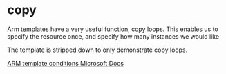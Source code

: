 # copy

Arm templates have a very useful function, copy loops. This enables us to specify the resource once, and specify how many instances we would like

The template is stripped down to only demonstrate copy loops.

[ARM template conditions Microsoft Docs](https://docs.microsoft.com/en-us/azure/azure-resource-manager/templates/copy-resources?WT.mc_id=AZ-MVP-5003437)